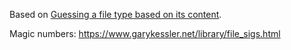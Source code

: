 Based on [Guessing a file type based on its content](http://codereview.stackexchange.com/questions/85054/guessing-a-file-type-based-on-its-content).



Magic numbers: https://www.garykessler.net/library/file_sigs.html